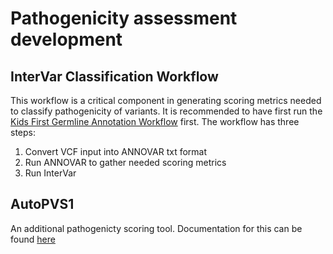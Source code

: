 # Pathogenicity assessment development

## InterVar Classification Workflow
This workflow is a critical component in generating scoring metrics needed to classify pathogenicity of variants.
It is recommended to have first run the [Kids First Germline Annotation Workflow](https://github.com/kids-first/kf-germline-workflow/blob/master/docs/GERMLINE_SNV_ANNOT_README.md) first.
The workflow has three steps:
1. Convert VCF input into ANNOVAR txt format
1. Run ANNOVAR to gather needed scoring metrics
1. Run InterVar

## AutoPVS1
An additional pathogenicty scoring tool.
Documentation for this can be found [here](autopvs1/README.md)